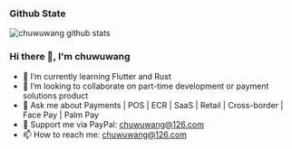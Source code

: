 <!--
### Hi there 👋, I'm chuwuwang.

QQ: 645521797
Email: chuwuwang@126.com
-->

### Github State
![chuwuwang github stats](https://github-readme-stats.vercel.app/api?username=chuwuwang&show_icons=true&theme=radical)

<!--
**chuwuwang/chuwuwang** is a ✨ _special_ ✨ repository because its `README.md` (this file) appears on your GitHub profile.

Here are some ideas to get you started:

- 🔭 I’m currently working on ...
- 🌱 I’m currently learning ...
- 👯 I’m looking to collaborate on ...
- 🤔 I’m looking for help with ...
- 💬 Ask me about ...
- 📫 How to reach me: ...
- 😄 Pronouns: ...
- ⚡ Fun fact: ...
-->

### Hi there 👋, I'm chuwuwang

- 🌱 I’m currently learning Flutter and Rust
- 👯 I’m looking to collaborate on part-time development or payment solutions product
- 💬 Ask me about Payments | POS | ECR | SaaS | Retail | Cross-border | Face Pay | Palm Pay
- 🩷 Support me via PayPal: chuwuwang@126.com
- 📫 How to reach me: chuwuwang@126.com
